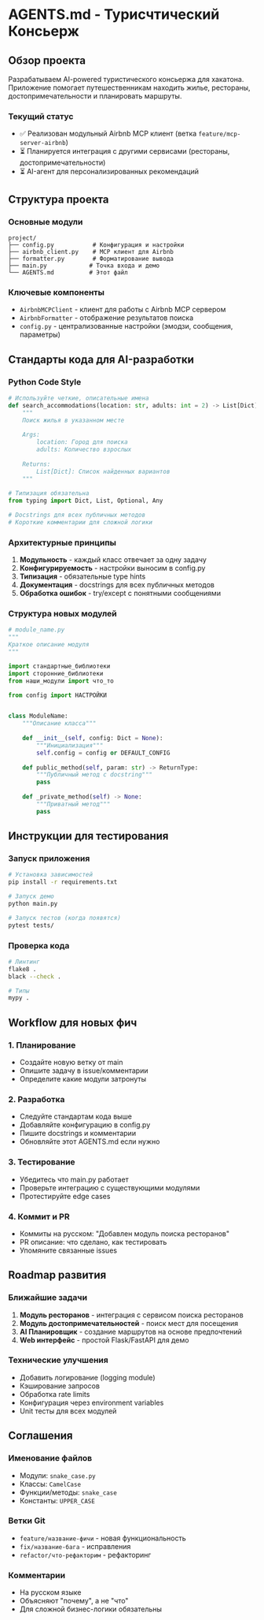 # AGENTS.md - Турисчтический Консьерж

## Обзор проекта
Разрабатываем AI-powered туристического консьержа для хакатона. Приложение помогает путешественникам находить жилье, рестораны, достопримечательности и планировать маршруты.

### Текущий статус
- ✅ Реализован модульный Airbnb MCP клиент (ветка `feature/mcp-server-airbnb`)
- ⏳ Планируется интеграция с другими сервисами (рестораны, достопримечательности)
- ⏳ AI-агент для персонализированных рекомендаций

## Структура проекта

### Основные модули
```
project/
├── config.py           # Конфигурация и настройки
├── airbnb_client.py    # MCP клиент для Airbnb
├── formatter.py        # Форматирование вывода
├── main.py            # Точка входа и демо
└── AGENTS.md          # Этот файл
```

### Ключевые компоненты
- `AirbnbMCPClient` - клиент для работы с Airbnb MCP сервером
- `AirbnbFormatter` - отображение результатов поиска
- `config.py` - централизованные настройки (эмодзи, сообщения, параметры)

## Стандарты кода для AI-разработки

### Python Code Style
```python
# Используйте четкие, описательные имена
def search_accommodations(location: str, adults: int = 2) -> List[Dict]:
    """
    Поиск жилья в указанном месте
    
    Args:
        location: Город для поиска  
        adults: Количество взрослых
        
    Returns:
        List[Dict]: Список найденных вариантов
    """
    
# Типизация обязательна
from typing import Dict, List, Optional, Any

# Docstrings для всех публичных методов
# Короткие комментарии для сложной логики
```

### Архитектурные принципы
1. **Модульность** - каждый класс отвечает за одну задачу
2. **Конфигурируемость** - настройки выносим в config.py
3. **Типизация** - обязательные type hints
4. **Документация** - docstrings для всех публичных методов
5. **Обработка ошибок** - try/except с понятными сообщениями

### Структура новых модулей
```python
# module_name.py
"""
Краткое описание модуля
"""

import стандартные_библиотеки
import сторонние_библиотеки  
from наши_модули import что_то

from config import НАСТРОЙКИ


class ModuleName:
    """Описание класса"""
    
    def __init__(self, config: Dict = None):
        """Инициализация"""
        self.config = config or DEFAULT_CONFIG
    
    def public_method(self, param: str) -> ReturnType:
        """Публичный метод с docstring"""
        pass
    
    def _private_method(self) -> None:
        """Приватный метод"""
        pass
```

## Инструкции для тестирования

### Запуск приложения
```bash
# Установка зависимостей
pip install -r requirements.txt

# Запуск демо
python main.py

# Запуск тестов (когда появятся)
pytest tests/
```

### Проверка кода
```bash
# Линтинг
flake8 .
black --check .

# Типы
mypy .
```

## Workflow для новых фич

### 1. Планирование
- Создайте новую ветку от main
- Опишите задачу в issue/комментарии
- Определите какие модули затронуты

### 2. Разработка
- Следуйте стандартам кода выше
- Добавляйте конфигурацию в config.py
- Пишите docstrings и комментарии
- Обновляйте этот AGENTS.md если нужно

### 3. Тестирование
- Убедитесь что main.py работает
- Проверьте интеграцию с существующими модулями
- Протестируйте edge cases

### 4. Коммит и PR
- Коммиты на русском: "Добавлен модуль поиска ресторанов"
- PR описание: что сделано, как тестировать
- Упомяните связанные issues

## Roadmap развития

### Ближайшие задачи
1. **Модуль ресторанов** - интеграция с сервисом поиска ресторанов
2. **Модуль достопримечательностей** - поиск мест для посещения  
3. **AI Планировщик** - создание маршрутов на основе предпочтений
4. **Web интерфейс** - простой Flask/FastAPI для демо

### Технические улучшения
- Добавить логирование (logging module)
- Кэширование запросов
- Обработка rate limits
- Конфигурация через environment variables
- Unit тесты для всех модулей

## Соглашения

### Именование файлов
- Модули: `snake_case.py` 
- Классы: `CamelCase`
- Функции/методы: `snake_case`
- Константы: `UPPER_CASE`

### Ветки Git
- `feature/название-фичи` - новая функциональность
- `fix/название-бага` - исправления
- `refactor/что-рефакторим` - рефакторинг

### Комментарии
- На русском языке
- Объясняют "почему", а не "что"
- Для сложной бизнес-логики обязательны